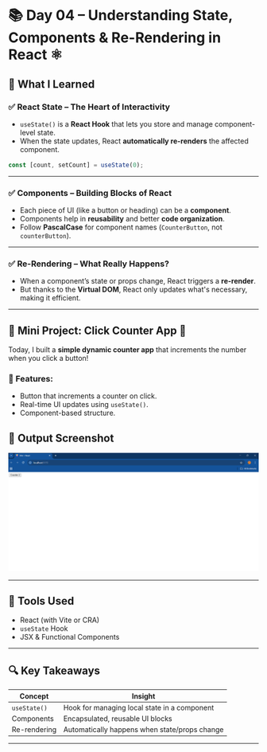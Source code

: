 
# 📚 Day 04 – Understanding State, Components & Re-Rendering in React ⚛️

## 🧠 What I Learned

### ✅ React State – The Heart of Interactivity

* `useState()` is a **React Hook** that lets you store and manage component-level state.
* When the state updates, React **automatically re-renders** the affected component.

```jsx
const [count, setCount] = useState(0);
```

---

### ✅ Components – Building Blocks of React

* Each piece of UI (like a button or heading) can be a **component**.
* Components help in **reusability** and better **code organization**.
* Follow **PascalCase** for component names (`CounterButton`, not `counterButton`).

---

### ✅ Re-Rendering – What Really Happens?

* When a component’s state or props change, React triggers a **re-render**.
* But thanks to the **Virtual DOM**, React only updates what's necessary, making it efficient.

---

## 🔨 Mini Project: Click Counter App 🧮

Today, I built a **simple dynamic counter app** that increments the number when you click a button!

### 🔁 Features:

* Button that increments a counter on click.
* Real-time UI updates using `useState()`.
* Component-based structure.

## 🧪 Output Screenshot


![Day 4 Counter App Screenshot](./day04-screenshot.png)


---

## 🧰 Tools Used

* React (with Vite or CRA)
* `useState` Hook
* JSX & Functional Components

---

## 🔍 Key Takeaways

| Concept      | Insight                                       |
| ------------ | --------------------------------------------- |
| `useState()` | Hook for managing local state in a component  |
| Components   | Encapsulated, reusable UI blocks              |
| Re-rendering | Automatically happens when state/props change |

---


